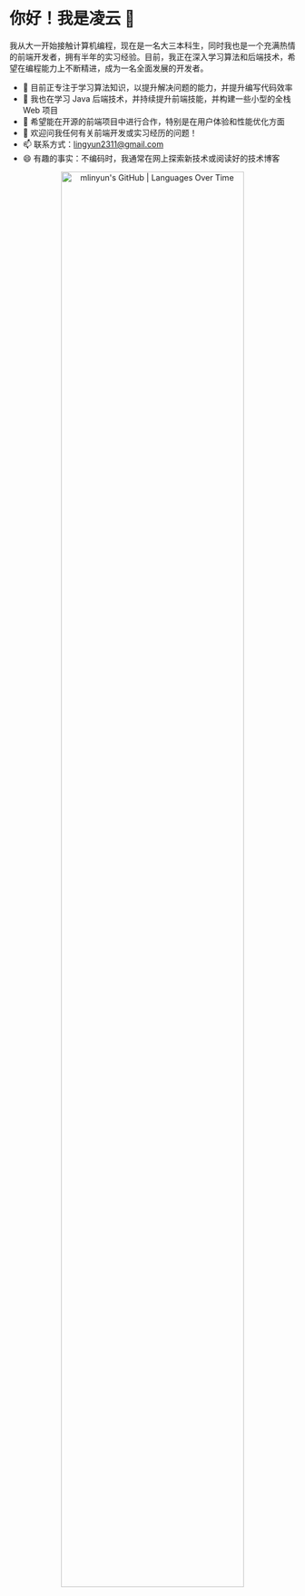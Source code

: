 # 你好！我是凌云 👋

我从大一开始接触计算机编程，现在是一名大三本科生，同时我也是一个充满热情的前端开发者，拥有半年的实习经验。目前，我正在深入学习算法和后端技术，希望在编程能力上不断精进，成为一名全面发展的开发者。

- 🔭 目前正专注于学习算法知识，以提升解决问题的能力，并提升编写代码效率
- 🌱 我也在学习 Java 后端技术，并持续提升前端技能，并构建一些小型的全栈 Web 项目
- 👯 希望能在开源的前端项目中进行合作，特别是在用户体验和性能优化方面
- 💬 欢迎问我任何有关前端开发或实习经历的问题！
- 📫 联系方式：<lingyun2311@gmail.com>
- 😄 有趣的事实：不编码时，我通常在网上探索新技术或阅读好的技术博客

<div style="text-align: center;">
    <a href="https://quira.sh?utm_source=widgets&utm_campaign=mlinyun">
        <img src="https://stats.quira.sh/mlinyun/languages-over-time?theme=dark" alt="mlinyun's GitHub | Languages Over Time" style="width: 80%;">
    </a>
</div>

